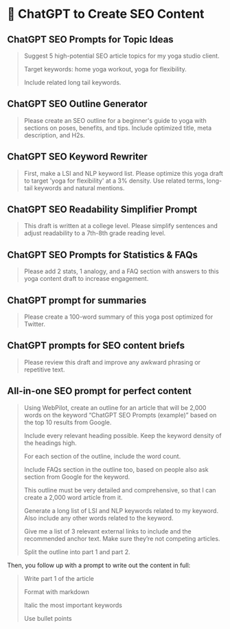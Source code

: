 # :robot: ChatGPT to Create SEO Content

## ChatGPT SEO Prompts for Topic Ideas
> Suggest 5 high-potential SEO article topics for my yoga studio client.
> 
> Target keywords: home yoga workout, yoga for flexibility.
> 
> Include related long tail keywords.

## ChatGPT SEO Outline Generator
> Please create an SEO outline for a beginner's guide to yoga with sections on poses,
> benefits, and tips.
> Include optimized title, meta description, and H2s.

## ChatGPT SEO Keyword Rewriter
> First, make a LSI and NLP keyword list.
> Please optimize this yoga draft to target 'yoga for flexibility' at a 3% density.
> Use related terms, long-tail keywords and natural mentions.

## ChatGPT SEO Readability Simplifier Prompt
> This draft is written at a college level.
> Please simplify sentences and adjust readability to a 7th-8th grade reading level.

## ChatGPT SEO Prompts for Statistics & FAQs
> Please add 2 stats, 1 analogy,
> and a FAQ section with answers to this yoga content draft to increase engagement.

## ChatGPT prompt for summaries
> Please create a 100-word summary of this yoga post optimized for Twitter.

## ChatGPT prompts for SEO content briefs
> Please review this draft and improve any awkward phrasing or repetitive text.

## All-in-one SEO prompt for perfect content
> Using WebPilot, create an outline for an article that will be 2,000 words on the keyword “ChatGPT SEO Prompts (example)” based on the top 10 results from Google.
>
> Include every relevant heading possible. Keep the keyword density of the headings high.
>
> For each section of the outline, include the word count.
>
> Include FAQs section in the outline too, based on people also ask section from Google for the keyword.
>
> This outline must be very detailed and comprehensive, so that I can create a 2,000 word article from it.
>
> Generate a long list of LSI and NLP keywords related to my keyword. Also include any other words related to the keyword.
>
> Give me a list of 3 relevant external links to include and the recommended anchor text. Make sure they’re not competing articles.
>
> Split the outline into part 1 and part 2.

Then, you follow up with a prompt to write out the content in full:
> Write part 1 of the article
>
> Format with markdown
>
> Italic the most important keywords
>
> Use bullet points
